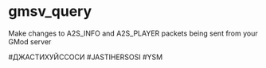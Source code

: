 # gmsv_query
Make changes to A2S_INFO and A2S_PLAYER packets being sent from your GMod server

#ДЖАСТИХУЙССОСИ
#JASTIHERSOSI
#YSM